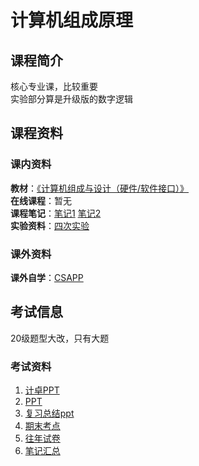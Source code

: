 # 计算机组成原理
## 课程简介
核心专业课，比较重要  
实验部分算是升级版的数字逻辑
## 课程资料
### 课内资料
**教材**：[《计算机组成与设计（硬件/软件接口）》](https://zh.b-ok.cc/book/5694097/31ef03)  
**在线课程**：暂无  
**课程笔记**：[笔记1](https://github.com/ScienceLi1125/CQU-Study/blob/main/%E8%AE%A1%E7%AE%97%E6%9C%BA%E7%BB%84%E6%88%90%E4%B8%8E%E8%AE%BE%E8%AE%A1/%E6%9C%9F%E6%9C%AB%E5%A4%8D%E4%B9%A0/%E6%80%BB%E7%BB%931.pdf)    [笔记2](https://github.com/ScienceLi1125/CQU-Study/blob/main/%E8%AE%A1%E7%AE%97%E6%9C%BA%E7%BB%84%E6%88%90%E4%B8%8E%E8%AE%BE%E8%AE%A1/%E6%9C%9F%E6%9C%AB%E5%A4%8D%E4%B9%A0/%E6%80%BB%E7%BB%932.pdf)  
**实验资料**：[四次实验](https://github.com/ScienceLi1125/CQU-Study/tree/main/%E8%AE%A1%E7%AE%97%E6%9C%BA%E7%BB%84%E6%88%90%E4%B8%8E%E8%AE%BE%E8%AE%A1)
### 课外资料
**课外自学**：[CSAPP](https://www.bilibili.com/video/BV1iW411d7hd)  
## 考试信息
20级题型大改，只有大题
### 考试资料
1. [计卓PPT]()  
2. [PPT]()  
3. [复习总结ppt]()  
4. [期末考点]()  
5. [往年试卷](https://github.com/ScienceLi1125/CQU-Study/blob/main/%E8%AE%A1%E7%AE%97%E6%9C%BA%E7%BB%84%E6%88%90%E4%B8%8E%E8%AE%BE%E8%AE%A1/%E6%9C%9F%E6%9C%AB%E5%A4%8D%E4%B9%A0/%E5%8E%86%E5%B9%B4%E6%9C%9F%E6%9C%AB%E7%9C%9F%E9%A2%98.pdf)  
6. [笔记汇总]()
